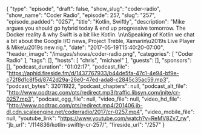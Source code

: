 {
  "type": "episode",
  "draft": false,
  "show_slug": "coder-radio",
  "show_name": "Coder Radio",
  "episode": 257,
  "slug": "257",
  "episode_padded": "0257",
  "title": "Kotlin, Swiftly",
  "description": "Mike argues you should go hybrid today & end up progressive tomorrow. The Docker reality & why Swift is a bit like Kotlin. \n\nSpeaking of Kotlin we chat a bit about the Google I/O news, Project Treble, Xamarin\u2019s Live Player & Mike\u2019s new rig.",
  "date": "2017-05-19T15:40:20-07:00",
  "header_image": "/images/shows/coder-radio.png",
  "categories": [
    "Coder Radio"
  ],
  "tags": [],
  "hosts": [
    "chris",
    "michael"
  ],
  "guests": [],
  "sponsors": [],
  "podcast_duration": "01:02:17",
  "podcast_file": "https://aphid.fireside.fm/d/1437767933/b44de5fa-47c1-4e94-bf9e-c72f8d1c8f5d/8742d29a-26e0-47ed-ada8-c2845c35ac59.mp3",
  "podcast_bytes": 32011922,
  "podcast_chapters": null,
  "podcast_alt_file": "http://www.podtrac.com/pts/redirect.mp3/traffic.libsyn.com/jnite/cr-0257.mp3",
  "podcast_ogg_file": null,
  "video_file": null,
  "video_hd_file": "http://www.podtrac.com/pts/redirect.mp4/201406.jb-dl.cdn.scaleengine.net/coderradio/2017/cr-0257.mp4",
  "video_mobile_file": null,
  "youtube_link": "https://www.youtube.com/watch?v=ReMV8Zv7_rw",
  "jb_url": "/114836/kotlin-swiftly-cr-257/",
  "fireside_url": "/257"
}

